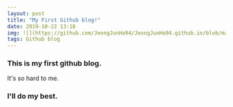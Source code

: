 ```yaml
---
layout: post
title: "My First Github blog!"
date: 2019-10-22 13:18
img: ![](https://github.com/JeongJunHo94/JeongJunHo94.github.io/blob/master/assets/img/First.jpg)
tags: Github blog
---
```



### This is my first github blog.
It's so hard to me.


### I'll do my best.

